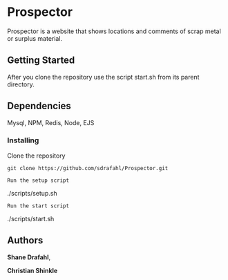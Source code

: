 # Prospector

Prospector is a website that shows locations and comments of scrap metal or surplus material.

## Getting Started

After you clone the repository use the script start.sh from its parent directory.

## Dependencies

Mysql, NPM, Redis, Node, EJS

### Installing

Clone the repository

```
git clone https://github.com/sdrafahl/Prospector.git
```

```
Run the setup script
```

./scripts/setup.sh

```
Run the start script
```
./scripts/start.sh

## Authors

**Shane Drafahl**, 

**Christian Shinkle**
